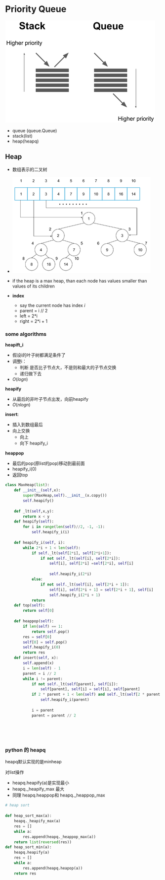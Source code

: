 # Priority Queue



![img](%E5%9F%BA%E7%A1%80%20-%20%20Priority%20Queue.assets/1_oN767xTYckRTUjTIyS3oyw.png)

* queue (queue.Queue)
* stack(list)
* heap(heapq)

## Heap

* 数组表示的二叉树
* <img src="%E5%9F%BA%E7%A1%80%20-%20%20Priority%20Queue.assets/1_ds0JXOw3lLqNo6hw__NtZw.png" style="zoom: 67%;" />

* if the heap is a max heap, than each node has values smaller than values of its children
* **index**
  * say the current node has index $i$
  * parent = i // 2
  * left = 2*i
  * right = 2*i + 1 

### some algorithms

**heapift_i**

* 假设i的叶子树都满足条件了
* 调整i：
  * 判断 是否比子节点大，不是则和最大的子节点交换
  * 递归做下去
* $O(logn)$

**heapify**

* 从最后的非叶子节点出发，向前heapify
* $O(nlogn)$

**insert**:

* 插入到数组最后
* 向上交换
  * 向上
  * 向下 heapify_i

**heappop**

* 最后的pop(原list的pop)移动到最前面
* heapify_i(0)
* 返回top

```python
class MaxHeap(list):
    def __init__(self,x):
        super(MaxHeap,self).__init__(x.copy())
        self.heapify()
        
    def _lt(self,x,y):
        return x < y
    def heapify(self):
        for i in range(len(self)//2, -1, -1):
            self.heapify_i(i)
    
    def heapify_i(self, i):
        while 2*i + 1 < len(self):
            if self._lt(self[2*i], self[2*i+1]):
                if not self._lt(self[i], self[2*i]):
                    self[i], self[2*i] =self[2*i], self[i]
                    
                    self.heapify_i(2*i)
            else:
                if not self._lt(self[i], self[2*i + 1]):
                    self[i], self[2*i + 1] = self[2*i + 1], self[i]
                    self.heapify_i(2*i + 1)
            return 
    def top(self):
        return self[0]
    
    def heappop(self):
        if len(self) == 1:
            return self.pop()
        res = self[0]
        self[0] = self.pop()
        self.heapify_i(0)
        return res
    def insert(self, x):
        self.append(x)
        i = len(self) - 1
        parent = i // 2
        while i != parent:
            if not self._lt(self[parent], self[i]):
                self[parent], self[i] = self[i], self[parent]
            if 2 * parent + 1 < len(self) and self._lt(self[2 * parent + 1], self[parent]):
                self.heapify_i(parent)
            
            i = parent
            parent = parent // 2
            
            
        
        
```





### python 的 heapq

heapq默认实现的是minheap

对list操作

* heapq.heapify(a)是实现最小
* heapq.\_heapify\_max 最大
* 同理 heapq.heappop和 heapq.\_heappop_max 

```python
# heap sort
    
def heap_sort_max(a):
    heapq._heapify_max(a)
    res = []
    while a:
        res.append(heapq._heappop_max(a))
    return list(reversed(res))
def heap_sort_min(a):
    heapq.heapify(a)
    res = []
    while a:
        res.append(heapq.heapop(a))
    return res
```

